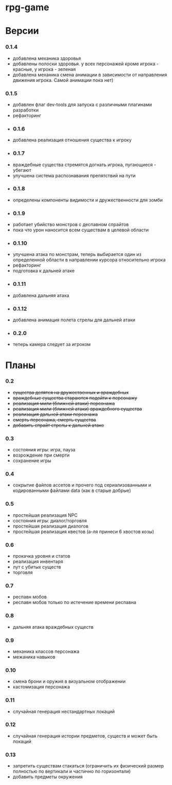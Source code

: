 # rpg-game

# Версии
### **0.1.4**
- добавлена механика здоровья
- добавлены полоски здоровья. у всех персонажей кроме игрока - красные, у игрока - зеленая
- добавлена механика смена анимации в зависимости от направления движения игрока. Самой анимации пока нет)
### **0.1.5**
- добавлен флаг dev-tools для запуска с различными плагинами разработки
- рефакторинг
- ### **0.1.6**
- добавлена реализация отношения существа к игроку
- ### **0.1.7**
- враждебные существа стремятся догнать игрока, пугающиеся - убегают
- улучшена система распознавания препятствий на пути
- ### **0.1.8**
- определены компоненты видимости и дружественности для зомби
- ### **0.1.9**
- работает убийство монстров с деспавном спрайтов
- пока что урон наносится всем существам в целевой области
- ### **0.1.10**
- улучшена атака по монстрам, теперь выбирается один из определенной области в направлении курсора относительно игрока 
- рефакторинг
- подготовка к дальней атаке
- ### **0.1.11**
- добавлена дальняя атака
- ### **0.1.12**
- добавлена анимация полета стрелы для дальней атаки
- ### **0.2.0**
- теперь камера следует за игроком


# Планы

### 0.2
- ~~существа делятся на дружественных и враждебных~~
- ~~враждебные существа стараются подойти к персонажу~~
- ~~реализация мили (ближней атаки) персонажа~~
- ~~реализация мили (ближней атаки) враждебного существа~~
- ~~реализация дальней атаки персонажа~~
- ~~смерть персонажа, смерть существа~~
- ~~добавить спрайт стрелы к дальней атаке~~

### 0.3
- состояния игры: игра, пауза
- возрождение при смерти
- сохранение игры

### 0.4
- сокрытие файлов ассетов и прочего под сериализованными и кодированными файлами data (как в старые добрые)

### 0.5
- простейшая реализация NPC
- состояния игры: диалог/торговля
- простейшая реализация диалогов
- простейшая реализация квестов (а-ля принеси 6 хвостов козы)

### 0.6
- прокачка уровня и статов
- реализация инвентаря
- лут с убитых существ
- торговля

### 0.7
- респавн мобов
- респавн мобов только по истечение времени респавна

### 0.8
- дальняя атака враждебных существ

### 0.9
- механика классов персонажа
- межаника навыков

### 0.10
- смена брони и оружия в визуальном отображении
- кастомизация персонажа

### 0.11
- случайная генерация нестандартных локаций

### 0.12
- случайная генерация истории предметов, существ и может быть локаций

### 0.13
- запретить существам стакаться (ограничить их физический размер полностью по вертикали и частично по горизонтали)
- добавить предметы окружения